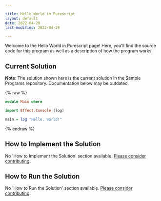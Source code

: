 ```yaml
---

title: Hello World in Purescript
layout: default
date: 2022-04-28
last-modified: 2022-04-29

---
```


Welcome to the Hello World in Purescript page! Here, you'll find the source code for this program as well as a description of how the program works.

## Current Solution

**Note**: The solution shown here is the current solution in the Sample Programs repository. Documentation below may be outdated.

{% raw %}

```Purescript
module Main where

import Effect.Console (log)

main = log "Hello, world!"
```

{% endraw %}

## How to Implement the Solution

No 'How to Implement the Solution' section available. [Please consider contributing](https://github.com/TheRenegadeCoder/sample-programs-website).

## How to Run the Solution

No 'How to Run the Solution' section available. [Please consider contributing](https://github.com/TheRenegadeCoder/sample-programs-website).